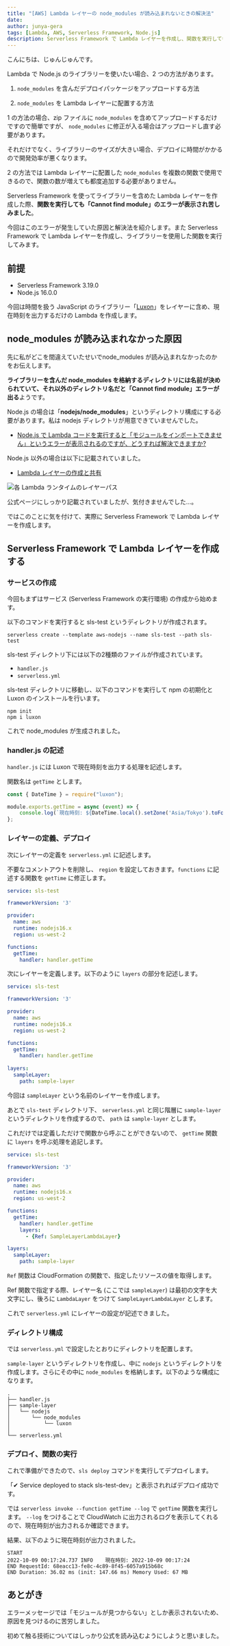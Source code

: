 ```yaml
---
title: "[AWS] Lambda レイヤーの node_modules が読み込まれないときの解決法"
date: 
author: junya-gera
tags: [Lambda, AWS, Serverless Framework, Node.js]
description: Serverless Framework で Lambda レイヤーを作成し、関数を実行しても node_modules が読み込めない場合の解決方法を解説します。
---
```


こんにちは、じゅんじゅんです。

Lambda で Node.js のライブラリーを使いたい場合、2 つの方法があります。


1. `node_modules` を含んだデプロイパッケージをアップロードする方法

2. `node_modules` を Lambda レイヤーに配置する方法

1 の方法の場合、zip ファイルに `node_modules` を含めてアップロードするだけですので簡単ですが、 `node_modules` に修正が入る場合はアップロードし直す必要があります。

それだけでなく、ライブラリーのサイズが大きい場合、デプロイに時間がかかるので開発効率が悪くなります。

2 の方法では Lambda レイヤーに配置した `node_modules` を複数の関数で使用できるので、関数の数が増えても都度追加する必要がありません。

Serverless Framework を使ってライブラリーを含めた Lambda レイヤーを作成した際、**関数を実行しても「Cannot find module」のエラーが表示され苦しみました**。

今回はこのエラーが発生していた原因と解決法を紹介します。また Serverless Framework で Lambda レイヤーを作成し、ライブラリーを使用した関数を実行してみます。

## 前提
- Serverless Framework 3.19.0
- Node.js 16.0.0

今回は時間を扱う JavaScript のライブラリー「[Luxon](https://moment.github.io/luxon/#/)」をレイヤーに含め、現在時刻を出力するだけの Lambda を作成します。

## node_modules が読み込まれなかった原因

先に私がどこを間違えていたせいでnode_modules が読み込まれなかったのかをお伝えします。

**ライブラリーを含んだ node_modules を格納するディレクトリには名前が決められていて、それ以外のディレクトリ名だと「Cannot find module」エラーが出る**ようです。

Node.js の場合は「**nodejs/node_modules**」というディレクトリ構成にする必要があります。私は nodejs ディレクトリが用意できていませんでした。

- [Node.js で Lambda コードを実行すると「モジュールをインポートできません」というエラーが表示されるのですが、どうすれば解決できますか?](https://aws.amazon.com/jp/premiumsupport/knowledge-center/lambda-import-module-error-nodejs/)

Node.js 以外の場合は以下に記載されていました。

- [Lambda レイヤーの作成と共有](https://docs.aws.amazon.com/ja_jp/lambda/latest/dg/configuration-layers.html)

![各 Lambda ランタイムのレイヤーパス](images/2022-10-09_00h50_47.png "各 Lambda ランタイムのレイヤーパス")

公式ページにしっかり記載されていましたが、気付きませんでした...。

ではこのことに気を付けて、実際に Serverless Framework で Lambda レイヤーを作成します。

## Serverless Framework で Lambda レイヤーを作成する

### サービスの作成

今回もまずはサービス (Serverless Framework の実行環境) の作成から始めます。

以下のコマンドを実行すると sls-test というディレクトリが作成されます。

`serverless create --template aws-nodejs --name sls-test --path sls-test`

sls-test ディレクトリ下には以下の2種類のファイルが作成されています。

- `handler.js`
- `serverless.yml`

sls-test ディレクトリに移動し、以下のコマンドを実行して npm の初期化と Luxon のインストールを行います。

```
npm init
npm i luxon
```

これで node_modules が生成されました。

### handler.js の記述

`handler.js` には Luxon で現在時刻を出力する処理を記述します。

関数名は `getTime` とします。

```js:title=handler.js
const { DateTime } = require("luxon");

module.exports.getTime = async (event) => {
    console.log(`現在時刻: ${DateTime.local().setZone('Asia/Tokyo').toFormat('yyyy-MM-dd HH:mm:ss')}`);
};
```

### レイヤーの定義、デプロイ

次にレイヤーの定義を `serverless.yml` に記述します。

不要なコメントアウトを削除し、 `region` を設定しておきます。`functions` に記述する関数を `getTime` に修正します。

```yml{8,11,12}:title=serverless.yml
service: sls-test

frameworkVersion: '3'

provider:
  name: aws
  runtime: nodejs16.x
  region: us-west-2

functions:
  getTime:
    handler: handler.getTime
```

次にレイヤーを定義します。以下のように `layers` の部分を記述します。

```yml{14-16}:title=serverless.yml
service: sls-test

frameworkVersion: '3'

provider:
  name: aws
  runtime: nodejs16.x
  region: us-west-2

functions:
  getTime:
    handler: handler.getTime
    
layers:
  sampleLayer:
    path: sample-layer
```

今回は `sampleLayer` という名前のレイヤーを作成します。

あとで `sls-test` ディレクトリ下、 `serverless.yml` と同じ階層に `sample-layer` というディレクトリを作成するので、 `path` は `sample-layer` とします。

これだけでは定義しただけで関数から呼ぶことができないので、 `getTime` 関数に `layers` を呼ぶ処理を追記します。

```yml{13-14}:title=serverless.yml
service: sls-test

frameworkVersion: '3'

provider:
  name: aws
  runtime: nodejs16.x
  region: us-west-2

functions:
  getTime:
    handler: handler.getTime
    layers:
      - {Ref: SampleLayerLambdaLayer}

layers:
  sampleLayer:
    path: sample-layer
```

`Ref` 関数は CloudFormation の関数で、指定したリソースの値を取得します。

Ref 関数で指定する際、レイヤー名 (ここでは `sampleLayer`) は最初の文字を大文字にし、後ろに `LambdaLayer` をつけて `SampleLayerLambdaLayer` とします。

これで `serverless.yml` にレイヤーの設定が記述できました。

### ディレクトリ構成

では `serverless.yml` で設定したとおりにディレクトリを配置します。

`sample-layer` というディレクトリを作成し、中に `nodejs` というディレクトリを作成します。さらにその中に `node_modules` を格納します。以下のような構成になります。

```
.
├── handler.js
├── sample-layer
│   └── nodejs
│       └── node_modules
│           └── luxon
│
└── serverless.yml
```

### デプロイ、関数の実行

これで準備ができたので、`sls deploy` コマンドを実行してデプロイします。

「✔ Service deployed to stack sls-test-dev」と表示されればデプロイ成功です。

では `serverless invoke --function getTime --log` で `getTime` 関数を実行します。 `--log` をつけることで CloudWatch に出力されるログを表示してくれるので、現在時刻が出力されるか確認できます。

結果、以下のように現在時刻が出力されました。

```
START
2022-10-09 00:17:24.737 INFO    現在時刻: 2022-10-09 00:17:24
END RequestId: 68eacc13-fe8c-4c89-8f45-6057a915b68c
END Duration: 36.02 ms (init: 147.66 ms) Memory Used: 67 MB
```

## あとがき

エラーメッセージでは「モジュールが見つからない」としか表示されないため、原因を見つけるのに苦労しました。

初めて触る技術についてはしっかり公式を読み込むようにしようと思いました。